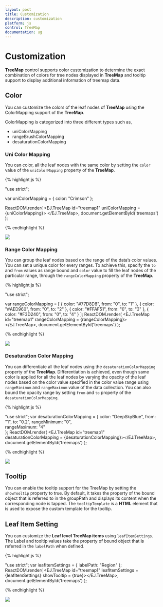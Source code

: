 ```yaml
---
layout: post
title: Customization
description: customization
platform: js
control: TreeMap
documentation: ug
---
```


# Customization

**TreeMap** control supports color customization to determine the exact combination of colors for tree nodes displayed in **TreeMap** and tooltip support to display additional information of treemap data.

## Color

You can customize the colors of the leaf nodes of **TreeMap** using the ColorMapping support of the **TreeMap**. 

ColorMapping is categorized into three different types such as,

* uniColorMapping
* rangeBrushColorMapping
* desaturationColorMapping

### Uni Color Mapping

You can color, all the leaf nodes with the same color by setting the `color` value of the `uniColorMapping` property of the **TreeMap**.

{% highlight js %}

"use strict";

var uniColorMapping = { color: "Crimson" };

ReactDOM.render(
    <EJ.TreeMap id="treemap1" uniColorMapping = {uniColorMapping}> </EJ.TreeMap>,
    document.getElementById('treemaps')
);



{% endhighlight %}



![](/js/TreeMap/Customization_images/Customization_img1.png)

### Range Color Mapping

You can group the leaf nodes based on the range of the data’s color values. You can set a unique color for every ranges. To achieve this, specify the `to` and `from` values as range bound and `color` value to fill the leaf nodes of the particular range, through the `rangeColorMapping` property of the **TreeMap**.

{% highlight js %}

"use strict";

var rangeColorMapping = [
                        { color: "#77D8D8", from: "0", to: "1" },
                        { color: "#AED960", from: "0", to: "2" },
                        { color: "#FFAF51", from: "0", to: "3" },
                        { color: "#F3D240", from: "0", to: "4" }
];
ReactDOM.render(
    <EJ.TreeMap id="treemap1" rangeColorMapping = {rangeColorMapping}></EJ.TreeMap>,
    document.getElementById('treemaps')
);



{% endhighlight %}



![](/js/TreeMap/Customization_images/Customization_img2.png)

### Desaturation Color Mapping

You can differentiate all the leaf nodes using the `desaturationColorMapping` property of the **TreeMap**. Differentiation is achieved, even though same color is applied for all the leaf nodes by varying the opacity of the leaf nodes based on the color value specified in the color value range using `rangeMinimum` and `rangeMaximum` value of the data collection. You can also bound the opacity range by setting `from` and `to` property of the `desaturationColorMapping`.

{% highlight js %}


"use strict";
var desaturationColorMapping = {
                        color: "DeepSkyBlue", from: "1", to: "0.2", rangeMinimum: "0",  
                        rangeMaximum: "4"                        
};
ReactDOM.render(
    <EJ.TreeMap id="treemap1" desaturationColorMapping = {desaturationColorMapping}></EJ.TreeMap>,
    document.getElementById('treemaps')
);





{% endhighlight %}



![](/js/TreeMap/Customization_images/Customization_img3.png)

## Tooltip

You can enable the tooltip support for the TreeMap by setting the `showTooltip` property to true. By default, it takes the property of the bound object that is referred to in the groupPath and displays its content when the corresponding node is tapped. The `tooltipTemplate` is a **HTML** element that is used to expose the custom template for the tooltip.

## Leaf Item Setting

You can customize the **Leaf level TreeMap items** using `leafItemSettings`. The Label and tooltip values take the property of bound object that is referred in the `labelPath` when defined.

{% highlight js %}
   
"use strict";
var leafItemSettings = { labelPath: "Region" };
ReactDOM.render(
    <EJ.TreeMap id="treemap1" leafItemSettings = {leafItemSettings} 
    showTooltip = {true}></EJ.TreeMap>,
    document.getElementById('treemaps')
);

   
{% endhighlight %}



![](/js/TreeMap/Customization_images/Customization_img4.png)

